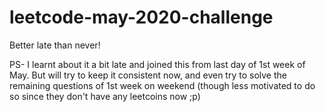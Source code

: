 # leetcode-may-2020-challenge
Better late than never!

PS- I learnt about it a bit late and joined this from last day of 1st week of May. But will try to keep it consistent now, and even try to solve the remaining questions of 1st week on weekend (though less motivated to do so since they don't have any leetcoins now ;p)
